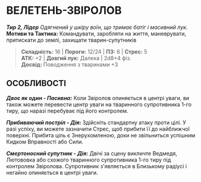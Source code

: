 ﻿# ВЕЛЕТЕНЬ-ЗВІРОЛОВ

***Тир 2, Лідер*** *Одягнений у шкіру воїн, що тримає батіг і масивний лук.* **Мотиви та Тактика:** Командувати, заробляти на життя, маневрувати, притискати до землі, захищати тварин-супутників

> **Складність:** 16 | **Пороги:** 12/24 | **ПЗ:** 6 | **Стрес:** 5  
> **АТК:** +2 | **Довгий лук:** Далека | 2d8+4 фіз.  
> **Досвід:** Поводження з тваринами +3

## ОСОБЛИВОСТІ

***Двоє як один - Пасивна:*** Коли Звіролов опиняється в центрі уваги, ви також можете перевести центр уваги на тваринного супротивника 1-го тиру, що наразі перебуває під його контролем.

***Прибиваючий постріл - Дія:*** Здійсніть стандартну атаку проти цілі. У разі успіху, ви можете зазначити Стрес, щоб прибити її до найближчої поверхні. Прибита ціль є Знерухомленою, доки не звільниться успішним Кидком Вправності або Сили.

***Смертоносний супутник - Дія:*** Двічі за сцену викличте Ведмедя, Лютововка або схожого тваринного супротивника 1-го тиру під контролем Звіролова. Супротивник з'являється в Близькому радіусі і негайно опиняється в центрі уваги.